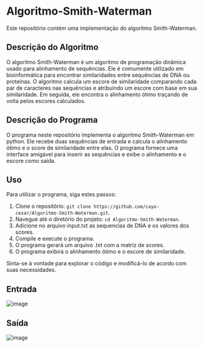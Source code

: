 # Algoritmo-Smith-Waterman

Este repositório contém uma implementação do algoritmo Smith-Waterman.

## Descrição do Algoritmo

O algoritmo Smith-Waterman é um algoritmo de programação dinâmica usado para alinhamento de sequências. Ele é comumente utilizado em bioinformática para encontrar similaridades entre sequências de DNA ou proteínas. O algoritmo calcula um escore de similaridade comparando cada par de caracteres nas sequências e atribuindo um escore com base em sua similaridade. Em seguida, ele encontra o alinhamento ótimo traçando de volta pelos escores calculados.

## Descrição do Programa

O programa neste repositório implementa o algoritmo Smith-Waterman em python. Ele recebe duas sequências de entrada e calcula o alinhamento ótimo e o score de similaridade entre elas. O programa fornece uma interface amigável para inserir as sequências e exibe o alinhamento e o escore como saída.

## Uso

Para utilizar o programa, siga estes passos:

1. Clone o repositório: `git clone https://github.com/cayo-cesar/Algoritmo-Smith-Waterman.git`.
2. Navegue até o diretório do projeto: `cd Algoritmo-Smith-Waterman`.
3. Adicione no arquivo input.txt as sequencias de DNA e os valores dos scores.
4. Compile e execute o programa.
5. O programa gerará um arquivo .txt com a matriz de scores.
6. O programa exibirá o alinhamento ótimo e o escore de similaridade.

Sinta-se à vontade para explorar o código e modificá-lo de acordo com suas necessidades.

## Entrada

![image](https://github.com/Cayo-Cesar/Algoritmo-Smith-Waterman/assets/96149641/2f825eba-849e-492d-9a64-9b6528f80855)

## Saída

![image](https://github.com/Cayo-Cesar/Algoritmo-Smith-Waterman/assets/96149641/d0cc7e1c-bf3a-40d6-9789-258c096eb201)





